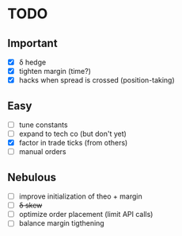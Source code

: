 
# TODO

## Important

- [X] δ hedge
- [X] tighten margin (time?)
- [X] hacks when spread is crossed (position-taking)

## Easy

- [ ] tune constants
- [ ] expand to tech co (but don't yet)
- [x] factor in trade ticks (from others)
- [ ] manual orders

## Nebulous

- [ ] improve initialization of theo + margin
- [ ] ~~δ skew~~
- [ ] optimize order placement (limit API calls)
- [ ] balance margin tigthening
